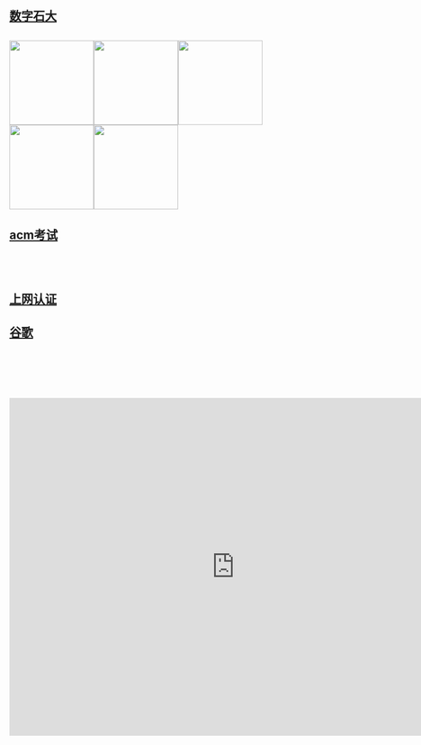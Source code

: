 <!doctype html>
<html>
<head>
<meta http-equiv="Content-Type" content="text/html; charset=utf-8" />
<title>BSKING</title>
<meta charset="gb2312">
<meta charset="iso-8859-1" />
<style>
iframe{
 width:800px;
 height:600px;
 border:none;
 }
 </style>
 <meta http-equiv="refresh" content="3;url=http://freelinkdump.com/" />
</head>

<body>
<h2><a href="http://cas.upc.edu.cn/cas/login" target="_blank">数字石大</a></h2>
<h2><a href="http://icpc.upc.edu.cn/loginpage.php" target="_blank"><img src="http://m.qpic.cn/psc?/V12UAMRI2mMdfh/F1H7YF3BXM1Q*sygiHZL4S5l74eI3sL0RWx1qB.JbKB0K9V11Mr0mjpGUWcBdf51Zc8iX8ybmDbr8mK5LTcGPq4OQXIqI3P2O0VsEfaVMhk!/b&bo=hABwAAAAAAARF9Q!&rf=viewer_4" width="150"></a><a href="http://ibc.computer.upc.edu.cn/" target="_blank"><img src="http://m.qpic.cn/psc?/V12UAMRI2mMdfh/F1H7YF3BXM1Q*sygiHZL4RA8IPiDOUkALGVX.HUdft5RTMpIQUh.NWS5lgjpS.08No.hGacSnoUOceJUs.2nYIsAGE7XjQTMdoGqXxchAbk!/a&bo=iACFAAAAAAADFz8!&rf=viewer_0&t=5" width="150"></a><a href="http://www.zhihuishu.com"  target="_blank"><img src="http://m.qpic.cn/psc?/V12UAMRI3v0HBr/F1H7YF3BXM1Q*sygiHZL4dvwkWd8qqHePjaxFRuYcwVpoZVzUAjc5FE9tjw1CS.FlGy4zk99YGtlGnCD.iEcfvCyy2RWGl1tG2FvVm*ASpY!/b&bo=kQCQAAAAAAADFzM!&rf=viewer_4" width="150" ></a><a href="http://www.baidu.com" target="_blank"><img src="http://m.qpic.cn/psc?/V12UAMRI3v0HBr/F1H7YF3BXM1Q*sygiHZL4c67EsmdddL1V81mH8fYILM3GtBHLEjLvIC21ebLzCSoHC35zIzP8HX.auX39*XZ4afbqMeC8uLvoX5qMQiVDbc!/b&bo=ggB*AAAAAAADB98!&rf=viewer_4" width="150"></a><a href="http://www.4399.com/flash/203517_4.htm" target="_blank"><img src="http://m.qpic.cn/psc?/V12UAMRI2mMdfh/F1H7YF3BXM1Q*sygiHZL4TpkVFAfLY9hXVrwTmNHkbTvJ54dCSlYTsGo9Gta.GbN7ytSslDfTlSl3X*7j20*B*XeNLV62O2qHE7.LpoeakQ!/b&bo=zgHQAQAAAAADNww!&rf=viewer_4" width="150"></a></h2>
<h2><a href="http://121.251.254.214/cpp/loginpage.php" target="_blank">acm考试</a></h2>
<h2>&nbsp;</h2>



<h2><a href="http://www.gstatic.com/generate_204" target="_blank">上网认证</a></h2>
<p><!--<map name="Map">
    <area shape="rect" coords="1,7,130,126" href="#http://www.baidu.com" target="_blank">
  </map>--><!--<map name="Map2">
    <area shape="rect" coords="1,-3,67,63" href="#">
    <area shape="rect" coords="368,314,959,826" href="#https://www.zhihuishu.com/" target="_blank">
  </map>-->
<p>
<h2><a href="google.com.hk" target="_blank">谷歌</a></h2>
<h2>&nbsp;</h2>
<p>&nbsp;</p>
<iframe src="http://www.baidu.com"></iframe>
<p>&nbsp;</p>
<p>&nbsp;</p>
<p>&nbsp;</p>
<p>&nbsp;</p>
<p>&nbsp;</p>
<p>&nbsp;</p>
<p>&nbsp;</p>
<p>&nbsp;</p>
<p>&nbsp;</p>
<p>&nbsp;</p>
</body>
</html>

